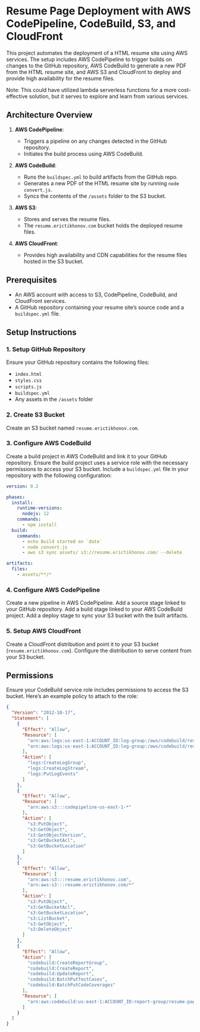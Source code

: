# Resume Page Deployment with AWS CodePipeline, CodeBuild, S3, and CloudFront

This project automates the deployment of a HTML resume site using AWS services. The setup includes AWS CodePipeline to trigger builds on changes to the GitHub repository, AWS CodeBuild to generate a new PDF from the HTML resume site, and AWS S3 and CloudFront to deploy and provide high availability for the resume files.

Note: This could have utilized lambda serverless functions for a more cost-effective solution, but it serves to explore and learn from various services.

## Architecture Overview

1. **AWS CodePipeline**:
   - Triggers a pipeline on any changes detected in the GitHub repository.
   - Initiates the build process using AWS CodeBuild.

2. **AWS CodeBuild**:
   - Runs the `buildspec.yml` to build artifacts from the GitHub repo.
   - Generates a new PDF of the HTML resume site by running `node convert.js`.
   - Syncs the contents of the `/assets` folder to the S3 bucket.

3. **AWS S3**:
   - Stores and serves the resume files.
   - The `resume.erictikhonov.com` bucket holds the deployed resume files.

4. **AWS CloudFront**:
   - Provides high availability and CDN capabilities for the resume files hosted in the S3 bucket.

## Prerequisites

- An AWS account with access to S3, CodePipeline, CodeBuild, and CloudFront services.
- A GitHub repository containing your resume site’s source code and a `buildspec.yml` file.

## Setup Instructions

### 1. Setup GitHub Repository
Ensure your GitHub repository contains the following files:
  - `index.html`
  - `styles.css`
  - `scripts.js`
  - `buildspec.yml`
  - Any assets in the `/assets` folder

### 2. Create S3 Bucket
Create an S3 bucket named `resume.erictikhonov.com`.

### 3. Configure AWS CodeBuild
Create a build project in AWS CodeBuild and link it to your GitHub repository.
Ensure the build project uses a service role with the necessary permissions to access your S3 bucket.
Include a `buildspec.yml` file in your repository with the following configuration:

```yaml
version: 0.2

phases:
  install:
    runtime-versions:
      nodejs: 12
    commands:
      - npm install
  build:
    commands:
      - echo Build started on `date`
      - node convert.js
      - aws s3 sync assets/ s3://resume.erictikhonov.com/ --delete

artifacts:
  files:
    - assets/**/*
```

### 4. Configure AWS CodePipeline
Create a new pipeline in AWS CodePipeline.
Add a source stage linked to your GitHub repository.
Add a build stage linked to your AWS CodeBuild project.
Add a deploy stage to sync your S3 bucket with the built artifacts.

### 5. Setup AWS CloudFront
Create a CloudFront distribution and point it to your S3 bucket (`resume.erictikhonov.com`).
Configure the distribution to serve content from your S3 bucket.

## Permissions
Ensure your CodeBuild service role includes permissions to access the S3 bucket. Here’s an example policy to attach to the role:

```json
{
  "Version": "2012-10-17",
  "Statement": [
    {
      "Effect": "Allow",
      "Resource": [
        "arn:aws:logs:us-east-1:ACCOUNT_ID:log-group:/aws/codebuild/resume-page-build",
        "arn:aws:logs:us-east-1:ACCOUNT_ID:log-group:/aws/codebuild/resume-page-build:*"
      ],
      "Action": [
        "logs:CreateLogGroup",
        "logs:CreateLogStream",
        "logs:PutLogEvents"
      ]
    },
    {
      "Effect": "Allow",
      "Resource": [
        "arn:aws:s3:::codepipeline-us-east-1-*"
      ],
      "Action": [
        "s3:PutObject",
        "s3:GetObject",
        "s3:GetObjectVersion",
        "s3:GetBucketAcl",
        "s3:GetBucketLocation"
      ]
    },
    {
      "Effect": "Allow",
      "Resource": [
        "arn:aws:s3:::resume.erictikhonov.com",
        "arn:aws:s3:::resume.erictikhonov.com/*"
      ],
      "Action": [
        "s3:PutObject",
        "s3:GetBucketAcl",
        "s3:GetBucketLocation",
        "s3:ListBucket",
        "s3:GetObject",
        "s3:DeleteObject"
      ]
    },
    {
      "Effect": "Allow",
      "Action": [
        "codebuild:CreateReportGroup",
        "codebuild:CreateReport",
        "codebuild:UpdateReport",
        "codebuild:BatchPutTestCases",
        "codebuild:BatchPutCodeCoverages"
      ],
      "Resource": [
        "arn:aws:codebuild:us-east-1:ACCOUNT_ID:report-group/resume-page-build-*"
      ]
    }
  ]
}
```
